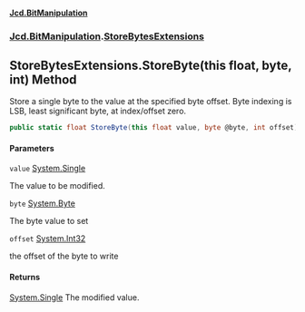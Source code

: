 #### [Jcd.BitManipulation](index.md 'index')
### [Jcd.BitManipulation](Jcd.BitManipulation.md 'Jcd.BitManipulation').[StoreBytesExtensions](Jcd.BitManipulation.StoreBytesExtensions.md 'Jcd.BitManipulation.StoreBytesExtensions')

## StoreBytesExtensions.StoreByte(this float, byte, int) Method

Store a single byte to the value at the specified byte offset.
Byte indexing is LSB, least significant byte, at index/offset zero.

```csharp
public static float StoreByte(this float value, byte @byte, int offset);
```
#### Parameters

<a name='Jcd.BitManipulation.StoreBytesExtensions.StoreByte(thisfloat,byte,int).value'></a>

`value` [System.Single](https://docs.microsoft.com/en-us/dotnet/api/System.Single 'System.Single')

The value to be modified.

<a name='Jcd.BitManipulation.StoreBytesExtensions.StoreByte(thisfloat,byte,int).byte'></a>

`byte` [System.Byte](https://docs.microsoft.com/en-us/dotnet/api/System.Byte 'System.Byte')

The byte value to set

<a name='Jcd.BitManipulation.StoreBytesExtensions.StoreByte(thisfloat,byte,int).offset'></a>

`offset` [System.Int32](https://docs.microsoft.com/en-us/dotnet/api/System.Int32 'System.Int32')

the offset of the byte to write

#### Returns

[System.Single](https://docs.microsoft.com/en-us/dotnet/api/System.Single 'System.Single')
The modified value.